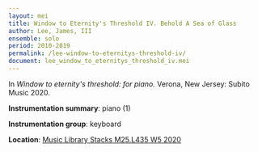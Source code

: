 ```yaml
---
layout: mei
title: Window to Eternity's Threshold IV. Behold A Sea of Glass
author: Lee, James, III
ensemble: solo
period: 2010-2019
permalink: /lee-window-to-eternitys-threshold-iv/
document: lee_window_to_eternitys_threshold_iv.mei
---
```


In *Window to eternity's threshold: for piano.* Verona, New Jersey: Subito Music 2020.

**Instrumentation summary**: piano (1)

**Instrumentation group**: keyboard

**Location**: <a href="https://tufts.primo.exlibrisgroup.com/permalink/01TUN_INST/1kc9gia/alma991018306188103851" target="_blank">Music Library Stacks M25.L435 W5 2020</a>